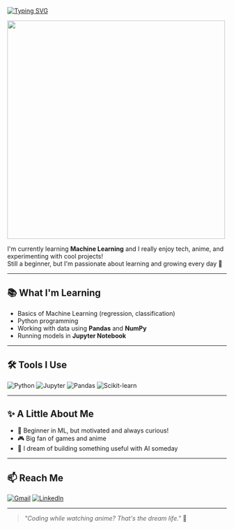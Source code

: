 <a href="https://git.io/typing-svg"><img src="https://readme-typing-svg.demolab.com?font=Fira+Code&pause=1000&width=435&lines=Hi+there%2C+I'm+Edgar!+%F0%9F%91%8B;Welcome+to+my+GitHub+profile!;Machine+Learning+enthusiast+%F0%9F%A7%A0" alt="Typing SVG" /></a>

<img src="https://media1.tenor.com/m/AnXUD6q7O1UAAAAd/hu-tao.gif" width="500"/>

I'm currently learning **Machine Learning** and I really enjoy tech, anime, and experimenting with cool projects!  
Still a beginner, but I'm passionate about learning and growing every day 💪

---

## 📚 What I'm Learning

- Basics of Machine Learning (regression, classification)
- Python programming
- Working with data using **Pandas** and **NumPy**
- Running models in **Jupyter Notebook**

---

## 🛠️ Tools I Use

![Python](https://img.shields.io/badge/-Python-3776AB?style=flat&logo=python)
![Jupyter](https://img.shields.io/badge/-Jupyter-F37626?style=flat&logo=jupyter)
![Pandas](https://img.shields.io/badge/-Pandas-150458?style=flat&logo=pandas)
![Scikit-learn](https://img.shields.io/badge/-Scikit--Learn-F7931E?style=flat&logo=scikit-learn)

---

## ✨ A Little About Me

- 🌱 Beginner in ML, but motivated and always curious!
- 🎮 Big fan of games and anime
- 🧠 I dream of building something useful with AI someday

---

## 📫 Reach Me

[![Gmail](https://img.shields.io/badge/-Email-D14836?style=flat&logo=gmail&logoColor=white)](mailto:edgarrizki01@gmail.com)
[![LinkedIn](https://img.shields.io/badge/-LinkedIn-blue?style=flat&logo=linkedin)](https://www.linkedin.com/in/edgar-rizki-7ba1a42b8?utm_source=share&utm_campaign=share_via&utm_content=profile&utm_medium=android_app)

---

> _"Coding while watching anime? That's the dream life."_ 🌸
